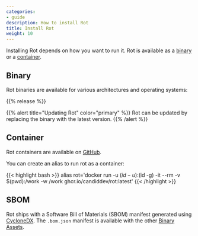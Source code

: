 ```yaml
---
categories:
- guide
description: How to install Rot
title: Install Rot
weight: 10
---
```


Installing Rot depends on how you want to run it.  Rot is available as a [binary](#binary) or a [container](#container).

## Binary

Rot binaries are available for various architectures and operating systems:

{{% release %}}

{{% alert title="Updating Rot" color="primary" %}}
Rot can be updated by replacing the binary with the latest version.
{{% /alert %}}

## Container

Rot containers are available on [GitHub](https://github.com/candiddev/rot/pkgs/container/rot).

You can create an alias to run rot as a container:

{{< highlight bash >}}
alias rot='docker run -u $(id -u):$(id -g) -it --rm -v $(pwd):/work -w /work ghcr.io/candiddev/rot:latest'
{{< /highlight >}}

## SBOM

Rot ships with a Software Bill of Materials (SBOM) manifest generated using [CycloneDX](https://cyclonedx.org/).  The `.bom.json` manifest is available with the other [Binary Assets](#binary).


